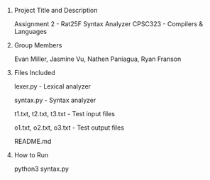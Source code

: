 1. Project Title and Description

   Assignment 2 - Rat25F Syntax Analyzer
   CPSC323 - Compilers & Languages

2. Group Members

   Evan Miller, Jasmine Vu, Nathen Paniagua, Ryan Franson

3. Files Included

   lexer.py - Lexical analyzer

   syntax.py - Syntax analyzer

   t1.txt, t2.txt, t3.txt - Test input files

   o1.txt, o2.txt, o3.txt - Test output files

   README.md

5. How to Run

   python3 syntax.py
